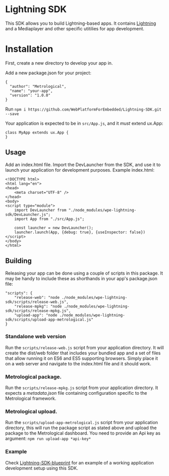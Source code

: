 # Lightning SDK

This SDK allows you to build Lightning-based apps. It contains [Lightning](https://github.com/WebPlatformForEmbedded/Lightning)
and a Mediaplayer and other specific utitilies for app development.

# Installation
First, create a new directory to develop your app in. 

Add a new package.json for your project:

```
{
  "author": "Metrological",
  "name": "your-app",
  "version": "1.0.0"
}
```

Run `npm i https://github.com/WebPlatformForEmbedded/Lightning-SDK.git --save`

Your application is expected to be in `src/App.js`, and it *must* extend ux.App:

```
class MyApp extends ux.App {
}
```

## Usage 
Add an index.html file. Import the DevLauncher from the SDK, and use it to launch your application for development 
purposes. Example index.html:
```
<!DOCTYPE html>
<html lang="en">
<head>
    <meta charset="UTF-8" />
</head>
<body>
<script type="module">
    import DevLauncher from "./node_modules/wpe-lightning-sdk/DevLauncher.js";
    import App from "./src/App.js";

    const launcher = new DevLauncher();
    launcher.launch(App, {debug: true}, {useInspector: false})
</script>
</body>
</html>
```

## Building
Releasing your app can be done using a couple of scripts in this package.
It may be handy to include these as shorthands in your app's package.json file:
```
"scripts": {
    "release-web": "node ./node_modules/wpe-lightning-sdk/scripts/release-web.js",
    "release-mpkg": "node ./node_modules/wpe-lightning-sdk/scripts/release-mpkg.js",
    "upload-app": "node ./node_modules/wpe-lightning-sdk/scripts/upload-app-metrological.js"
}
```

### Standalone web version
Run the `scripts/release-web.js` script from your application directory. It will create the dist/web folder that includes your
bundled app and a set of files that allow running it on ES6 and ES5 supporting browsers. Simply place it on a web server
and navigate to the index.html file and it should work.

### Metrological package.
Run the `scripts/release-mpkg.js` script from your application directory. It expects a *metadata.json* file containing 
configuration specific to the Metrological framework.

### Metrological upload.
Run the `scripts/upload-app-metrological.js` script from your application directory, this will run the package script as
stated above and upload the package to the Metrological dashboard. You need to provide an Api key as argument: 
 `npm run upload-app *api-key*`

### Example

Check [Lightning-SDK-blueprint](https://github.com/WebPlatformForEmbedded/Lightning-SDK-blueprint) for an example of a working
application development setup using this SDK.
